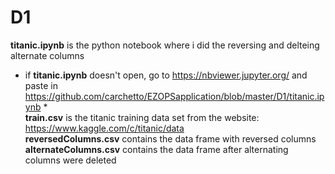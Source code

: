 # D1
**titanic.ipynb** is the python notebook where i did the reversing and delteing alternate columns<br>
* if **titanic.ipynb** doesn't open, go to https://nbviewer.jupyter.org/ and paste in https://github.com/carchetto/EZOPSapplication/blob/master/D1/titanic.ipynb * <br>
**train.csv** is the titanic training data set from the website: https://www.kaggle.com/c/titanic/data<br>
**reversedColumns.csv** contains the data frame with reversed columns<br>
**alternateColumns.csv** contains the data frame after alternating columns were deleted
